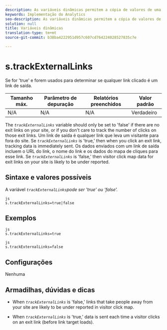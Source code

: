 ```yaml
---
description: As variáveis dinâmicas permitem a cópia de valores de uma variável para outra sem precisar digitar os valores completos várias vezes nas solicitações de imagem do site.
keywords: Implementação do Analytics
seo-description: As variáveis dinâmicas permitem a cópia de valores de uma variável para outra sem precisar digitar os valores completos várias vezes nas solicitações de imagem do site.
solution: null
title: Variáveis dinâmicas
translation-type: tm+mt
source-git-commit: b38ba4222951d957c607cd764224028527835c7e

---
```



# s.trackExternalLinks

Se for 'true' e forem usados para determinar se qualquer link clicado é um link de saída.

| Tamanho máx. | Parâmetro de depuração | Relatórios preenchidos | Valor padrão |
|---|---|---|---|
| N/A | N/A | N/A | Verdadeiro |

The *`trackExternalLinks`* variable should only be set to 'false' if there are no exit links on your site, or if you don't care to track the number of clicks on those exit links. Um link de saída é qualquer link que leva um visitante para fora do site. Se *`trackExternalLinks`* is 'true,' then when you click an exit link, tracking data is immediately sent. Os dados enviados com um link de saída incluem o URL do link, o nome do link e os dados do mapa de cliques para esse link. Se *`trackExternalLinks`* is 'false,' then visitor click map data for exit links on your site is likely to be under reported.

## Sintaxe e valores possíveis

A variável *`trackExternalLinks`pode ser 'true' ou 'false'.*

```
js
s.trackExternalLinks=true|false
```

## Exemplos

```
js
s.trackExternalLinks=true 
```

```
js
s.trackExternalLinks=false
```

## Configurações

Nenhuma

## Armadilhas, dúvidas e dicas

* When *`trackExternalLinks`* is 'false,' links that take people away from your site are likely to be under reported in visitor click map.

* When *`trackExternalLinks`* is 'true,' data is sent each time a visitor clicks on an exit link (before link target loads).
